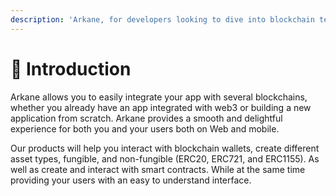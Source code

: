 ```yaml
---
description: 'Arkane, for developers looking to dive into blockchain technology'
---
```


# 👋 Introduction

Arkane allows you to easily integrate your app with several blockchains, whether you already have an app integrated with web3 or building a new application from scratch. Arkane provides a smooth and delightful experience for both you and your users both on Web and mobile.

Our products will help you interact with blockchain wallets, create different asset types, fungible, and non-fungible \(ERC20, ERC721, and ERC1155\). As well as create and interact with smart contracts. While at the same time providing your users with an easy to understand interface.


